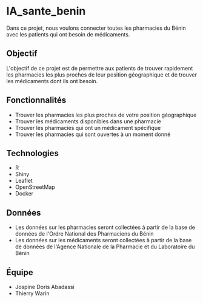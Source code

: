 # IA_sante_benin

Dans ce projet, nous voulons connecter toutes les pharmacies du Bénin avec les patients qui ont besoin de médicaments.

## Objectif

L'objectif de ce projet est de permettre aux patients de trouver rapidement les pharmacies les plus proches de leur position géographique et de trouver les médicaments dont ils ont besoin.

## Fonctionnalités

- Trouver les pharmacies les plus proches de votre position géographique
- Trouver les médicaments disponibles dans une pharmacie
- Trouver les pharmacies qui ont un médicament spécifique
- Trouver les pharmacies qui sont ouvertes à un moment donné

## Technologies

- R
- Shiny
- Leaflet
- OpenStreetMap
- Docker

## Données

- Les données sur les pharmacies seront collectées à partir de la base de données de l'Ordre National des Pharmaciens du Bénin
- Les données sur les médicaments seront collectées à partir de la base de données de l'Agence Nationale de la Pharmacie et du Laboratoire du Bénin

## Équipe

- Jospine Doris Abadassi
- Thierry Warin

